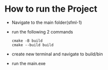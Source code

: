 # How to run the Project
- Navigate to the main folder(sfml-1)
- run the following 2 commands

   ```
   cmake -B build
   cmake --build build
   ```

- create new terminal and navigate to build/bin
- run the main.exe